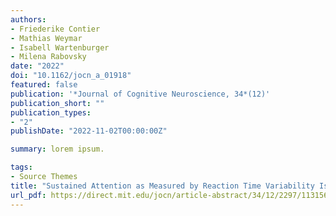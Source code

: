 ```yaml
---
authors:
- Friederike Contier
- Mathias Weymar
- Isabell Wartenburger
- Milena Rabovsky
date: "2022"
doi: "10.1162/jocn_a_01918"
featured: false
publication: '*Journal of Cognitive Neuroscience, 34*(12)'
publication_short: ""
publication_types:
- "2"
publishDate: "2022-11-02T00:00:00Z"

summary: lorem ipsum.

tags:
- Source Themes
title: "Sustained Attention as Measured by Reaction Time Variability Is a Strong Modulator for the P600, but Not the N400"
url_pdf: https://direct.mit.edu/jocn/article-abstract/34/12/2297/113156/Sustained-Attention-as-Measured-by-Reaction-Time?redirectedFrom=fulltext
---
```


